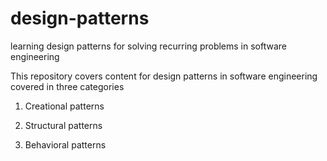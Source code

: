 # design-patterns
learning design patterns for solving recurring problems in software engineering


This repository covers content for design patterns in software engineering covered in three categories

  1. Creational patterns
  
  2. Structural patterns
  
  3. Behavioral patterns
